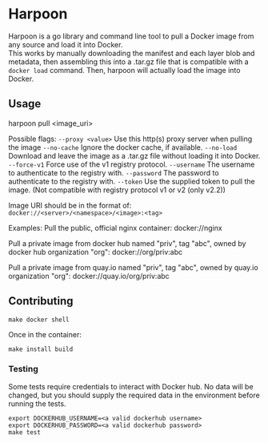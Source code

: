 # Harpoon
Harpoon is a go library and command line tool to pull a Docker image from any source and load it into Docker.  
This works by manually downloading the manifest and each layer blob and metadata, then assembling this into
a .tar.gz file that is compatible with a `docker load` command.  Then, harpoon will actually load the image
into Docker.


## Usage
harpoon pull <flags> <image_uri>

Possible flags:
`--proxy <value>` Use this http(s) proxy server when pulling the image
`--no-cache` Ignore the docker cache, if available.
`--no-load` Download and leave the image as a .tar.gz file without loading it into Docker.
`--force-v1` Force use of the v1 registry protocol.
`--username` The username to authenticate to the registry with.
`--password` The password to authenticate to the registry with.
`--token` Use the supplied token to pull the image.  (Not compatible with registry protocol v1 or v2 (only v2.2))

Image URI should be in the format of:
`docker://<server>/<namespace>/<image>:<tag>`

Examples:
Pull the public, official nginx container:
docker://nginx

Pull a private image from docker hub named "priv", tag "abc", owned by docker hub organization "org":
docker://org/priv:abc

Pull a private image from quay.io named "priv", tag "abc", owned by quay.io organization "org":
docker://quay.io/org/priv:abc


## Contributing
```shell
make docker shell
```

Once in the container:
```shell
make install build
```

### Testing

Some tests require credentials to interact with Docker hub.  No data will be changed, but you should
supply the required data in the environment before running the tests.
```shell
export DOCKERHUB_USERNAME=<a valid dockerhub username>
export DOCKERHUB_PASSWORD=<a valid dockerhub password>
make test
```
